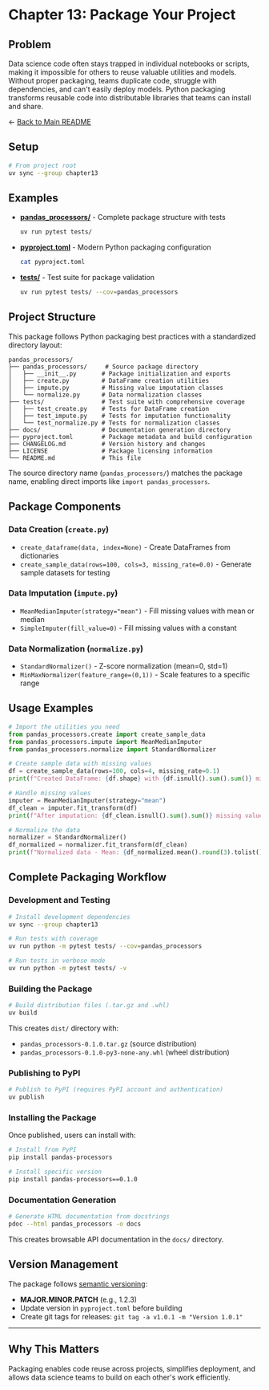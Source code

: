 # Chapter 13: Package Your Project

## Problem

Data science code often stays trapped in individual notebooks or scripts, making it impossible for others to reuse valuable utilities and models. Without proper packaging, teams duplicate code, struggle with dependencies, and can't easily deploy models. Python packaging transforms reusable code into distributable libraries that teams can install and share.

← [Back to Main README](../README.md)

## Setup

```bash
# From project root
uv sync --group chapter13
```

## Examples

- **[pandas_processors/](pandas_processors/)** - Complete package structure with tests
  ```bash
  uv run pytest tests/
  ```

- **[pyproject.toml](pyproject.toml)** - Modern Python packaging configuration
  ```bash
  cat pyproject.toml
  ```

- **[tests/](tests/)** - Test suite for package validation
  ```bash
  uv run pytest tests/ --cov=pandas_processors
  ```

## Project Structure

This package follows Python packaging best practices with a standardized directory layout:

```
pandas_processors/
├── pandas_processors/     # Source package directory
│   ├── __init__.py       # Package initialization and exports
│   ├── create.py         # DataFrame creation utilities
│   ├── impute.py         # Missing value imputation classes
│   └── normalize.py      # Data normalization classes
├── tests/                # Test suite with comprehensive coverage
│   ├── test_create.py    # Tests for DataFrame creation
│   ├── test_impute.py    # Tests for imputation functionality
│   └── test_normalize.py # Tests for normalization classes
├── docs/                 # Documentation generation directory
├── pyproject.toml        # Package metadata and build configuration
├── CHANGELOG.md          # Version history and changes
├── LICENSE               # Package licensing information
└── README.md             # This file
```

The source directory name (`pandas_processors/`) matches the package name, enabling direct imports like `import pandas_processors`.

## Package Components

### Data Creation (`create.py`)
- `create_dataframe(data, index=None)` - Create DataFrames from dictionaries
- `create_sample_data(rows=100, cols=3, missing_rate=0.0)` - Generate sample datasets for testing

### Data Imputation (`impute.py`)  
- `MeanMedianImputer(strategy="mean")` - Fill missing values with mean or median
- `SimpleImputer(fill_value=0)` - Fill missing values with a constant

### Data Normalization (`normalize.py`)
- `StandardNormalizer()` - Z-score normalization (mean=0, std=1)  
- `MinMaxNormalizer(feature_range=(0,1))` - Scale features to a specific range

## Usage Examples


```python
# Import the utilities you need
from pandas_processors.create import create_sample_data
from pandas_processors.impute import MeanMedianImputer
from pandas_processors.normalize import StandardNormalizer

# Create sample data with missing values
df = create_sample_data(rows=100, cols=4, missing_rate=0.1)
print(f"Created DataFrame: {df.shape} with {df.isnull().sum().sum()} missing values")

# Handle missing values
imputer = MeanMedianImputer(strategy="mean")
df_clean = imputer.fit_transform(df)
print(f"After imputation: {df_clean.isnull().sum().sum()} missing values")

# Normalize the data
normalizer = StandardNormalizer() 
df_normalized = normalizer.fit_transform(df_clean)
print(f"Normalized data - Mean: {df_normalized.mean().round(3).tolist()}")
```

## Complete Packaging Workflow

### Development and Testing

```bash
# Install development dependencies
uv sync --group chapter13

# Run tests with coverage
uv run python -m pytest tests/ --cov=pandas_processors

# Run tests in verbose mode
uv run python -m pytest tests/ -v
```

### Building the Package

```bash
# Build distribution files (.tar.gz and .whl)
uv build
```

This creates `dist/` directory with:
- `pandas_processors-0.1.0.tar.gz` (source distribution)
- `pandas_processors-0.1.0-py3-none-any.whl` (wheel distribution)

### Publishing to PyPI

```bash
# Publish to PyPI (requires PyPI account and authentication)
uv publish
```

### Installing the Package

Once published, users can install with:

```bash
# Install from PyPI
pip install pandas-processors

# Install specific version
pip install pandas-processors==0.1.0
```

### Documentation Generation

```bash
# Generate HTML documentation from docstrings
pdoc --html pandas_processors -o docs
```

This creates browsable API documentation in the `docs/` directory.

## Version Management

The package follows [semantic versioning](https://semver.org/):
- **MAJOR.MINOR.PATCH** (e.g., 1.2.3)
- Update version in `pyproject.toml` before building
- Create git tags for releases: `git tag -a v1.0.1 -m "Version 1.0.1"`

---

## Why This Matters

Packaging enables code reuse across projects, simplifies deployment, and allows data science teams to build on each other's work efficiently.